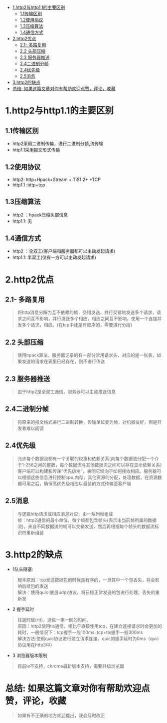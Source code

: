 - [1.http2与http1.1的主要区别](#1http2与http11的主要区别)
  - [1.1传输区别](#11传输区别)
  - [1.2使用协议](#12使用协议)
  - [1.3压缩算法](#13压缩算法)
  - [1.4通信方式](#14通信方式)
- [2.http2优点](#2http2优点)
  - [2.1- 多路复用](#21--多路复用)
  - [2.2 头部压缩](#22-头部压缩)
  - [2.3 服务器推送](#23-服务器推送)
  - [2.4二进制分帧](#24二进制分帧)
  - [2.4优先级](#24优先级)
  - [2.5消息](#25消息)
- [3.http2的缺点](#3http2的缺点)
- [总结: 如果这篇文章对你有帮助欢迎点赞，评论，收藏](#总结-如果这篇文章对你有帮助欢迎点赞评论收藏)

# 1.http2与http1.1的主要区别 

## 1.1传输区别 

 *  http2采用二进制传输，进行二进制分帧,流传输
 *  http1.1采用报文形式传输

## 1.2使用协议 

 *  http2: http+Hpack+Stream + TlS1.2+ +TCP
 *  http1.1 :http+tcp

## 1.3压缩算法 

 *  http2 ：hpack压缩头部信息
 *  http1.1: 无

## 1.4通信方式 

 *  http2 ：全双工(客户端和服务器都可以主动发起请求)
 *  http1.1: 半双工(仅有一方可以主动发起请求)

# 2.http2优点 

## 2.1- 多路复用 

> 将http消息分解为互不依赖的帧，交错发送，并行交错地发送多个请求，请求之间互不影响，并行发送多个相应，相应之间互不影响。使用一个连接并发多个请求，相应。(在tcp中还是有顺序的，需要进行分段)

## 2.2 头部压缩 

> 使用hpack算法，服务器记录的有一部分常用请求头，对应的是一张表，如果发送的请求在表里已经存在，则不进行传送

## 2.3 服务器推送 

> 由于http2是全双工通信，服务器可以主动推送信息

## 2.4二进制分帧 

> 将原来的报文格式进行二进制转换，传输单位变为帧，对机器友好，但是开发者难以阅读

## 2.4优先级 

> 允许每个数据流都有一个关联的权重和依赖关系(向每个数据流分配一个介于1-256之间的整数，每个数据流与其他数据流之间可以存在显示依赖关系)  
> 客户端可以构建和传递“优先级树”，表明它倾向于如何接收相应。服务器可以根据这些信息进行控制cpu,内存，其他资源的分配，处理数据，在资源数据可用之后，确保高优先级相应以最佳的方式传输至客户端

## 2.5消息 

> 与逻辑http请求或相应消息对应，由一系列帧组成  
> 帧：http2通信的最小单位，每个帧都包含帧头(表示出当前帧所属的数据流)，来自不同数据流的帧可以交错发送，然后再根据每个帧头的数据流标识符重新组装

# 3.http2的缺点 

 *  1队头阻塞:

> 根本原因：tcp发送数据包的时候是有序的，一旦其中一个包丢失，将会影响后续包的发送  
> 解决：使用quic(底层udp)协议，将已经正常发送的包进行处理，丢失的重新发

 *  2 握手延时

> 往返时延(rtt)，通信一来一回的时间。  
> 原因：http2使用tls通信，相比于直接使用tcp，在建立连接请求时会更加的耗时，一般情况下：tcp握手一般100ms ,tcp+tls握手一般300ms  
> 解决方法:使用quic协议进行建立请求连接，quic的握手延时为0ms（quic协议用在http3中）

 *  3 浏览器版本限制

> 目前ie不支持，chrome最新版本支持，需要升级浏览器

# 总结: 如果这篇文章对你有帮助欢迎点赞，评论，收藏 

> 如果有不正确的地方欢迎提出，我会及时改正